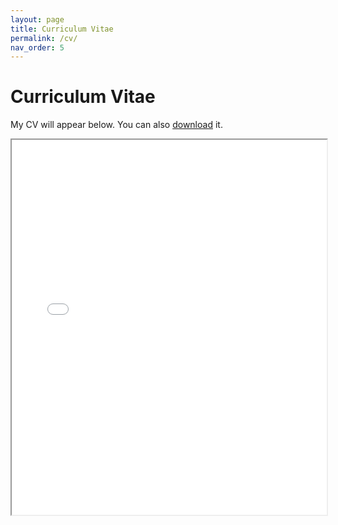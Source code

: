 ```yaml
---
layout: page
title: Curriculum Vitae
permalink: /cv/
nav_order: 5
---
```


# Curriculum Vitae

My CV will appear below.
You can also [download](/assets/cv/cv.pdf) it.

<iframe width="100%" height="600" src="/pdf.js/web/viewer.html?file=/assets/cv/cv.pdf"></iframe>
